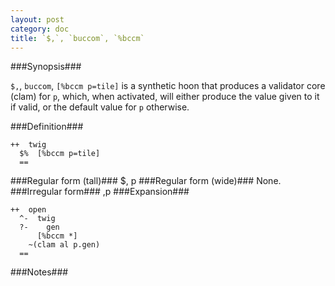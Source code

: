 ```yaml
---
layout: post
category: doc
title: `$,`, `buccom`, `%bccm`
---
```


###Synopsis###

`$,`, `buccom`, `[%bccm p=tile]` is a synthetic hoon that produces a
validator core (clam) for `p`, which, when activated, will either
produce the value given to it if valid, or the default value for `p`
otherwise.

###Definition###

    ++  twig  
      $%  [%bccm p=tile]
      ==

###Regular form (tall)###
$,  p
###Regular form (wide)###
None.
###Irregular form###
,p
###Expansion###
    
    ++  open
      ^-  twig
      ?-    gen
          [%bccm *]
        ~(clam al p.gen)
      ==

###Notes###

